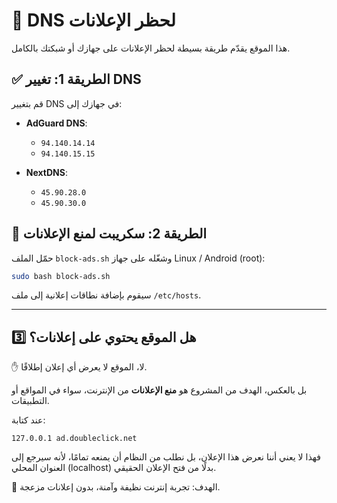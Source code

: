 # 🚫 DNS لحظر الإعلانات

هذا الموقع يقدّم طريقة بسيطة لحظر الإعلانات على جهازك أو شبكتك بالكامل.

## ✅ الطريقة 1: تغيير DNS

قم بتغيير DNS في جهازك إلى:

- **AdGuard DNS**:
  - `94.140.14.14`
  - `94.140.15.15`

- **NextDNS**:
  - `45.90.28.0`
  - `45.90.30.0`

## 🧱 الطريقة 2: سكريبت لمنع الإعلانات

حمّل الملف `block-ads.sh` وشغّله على جهاز Linux / Android (root):

```bash
sudo bash block-ads.sh
```

سيقوم بإضافة نطاقات إعلانية إلى ملف `/etc/hosts`.

---

## 3️⃣ هل الموقع يحتوي على إعلانات؟

✋ لا، الموقع لا يعرض أي إعلان إطلاقًا.

بل بالعكس، الهدف من المشروع هو **منع الإعلانات** من الإنترنت، سواء في المواقع أو التطبيقات.

عند كتابة:
```
127.0.0.1 ad.doubleclick.net
```
فهذا لا يعني أننا نعرض هذا الإعلان، بل نطلب من النظام أن يمنعه تمامًا، لأنه سيرجع إلى العنوان المحلي (localhost) بدلًا من فتح الإعلان الحقيقي.

🎯 الهدف: تجربة إنترنت نظيفة وآمنة، بدون إعلانات مزعجة.